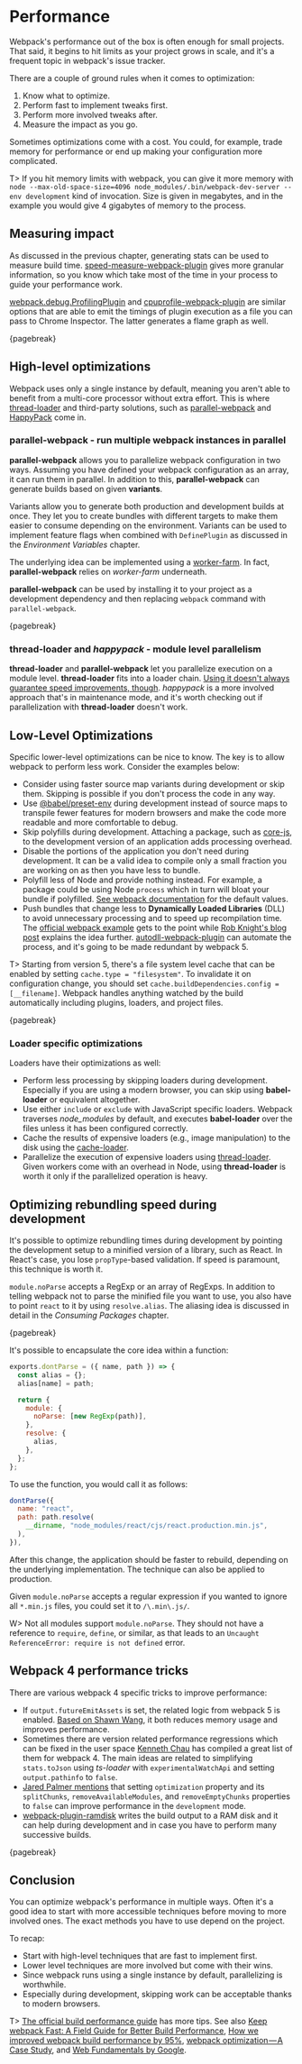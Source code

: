 # Performance

Webpack's performance out of the box is often enough for small projects. That said, it begins to hit limits as your project grows in scale, and it's a frequent topic in webpack's issue tracker.

There are a couple of ground rules when it comes to optimization:

1. Know what to optimize.
2. Perform fast to implement tweaks first.
3. Perform more involved tweaks after.
4. Measure the impact as you go.

Sometimes optimizations come with a cost. You could, for example, trade memory for performance or end up making your configuration more complicated.

T> If you hit memory limits with webpack, you can give it more memory with `node --max-old-space-size=4096 node_modules/.bin/webpack-dev-server --env development` kind of invocation. Size is given in megabytes, and in the example you would give 4 gigabytes of memory to the process.

## Measuring impact

As discussed in the previous chapter, generating stats can be used to measure build time. [speed-measure-webpack-plugin](https://www.npmjs.com/package/speed-measure-webpack-plugin) gives more granular information, so you know which take most of the time in your process to guide your performance work.

[webpack.debug.ProfilingPlugin](https://webpack.js.org/plugins/profiling-plugin/) and [cpuprofile-webpack-plugin](https://github.com/jantimon/cpuprofile-webpack-plugin) are similar options that are able to emit the timings of plugin execution as a file you can pass to Chrome Inspector. The latter generates a flame graph as well.

{pagebreak}

## High-level optimizations

Webpack uses only a single instance by default, meaning you aren't able to benefit from a multi-core processor without extra effort. This is where [thread-loader](https://www.npmjs.com/package/thread-loader) and third-party solutions, such as [parallel-webpack](https://www.npmjs.com/package/parallel-webpack) and [HappyPack](https://www.npmjs.com/package/happypack) come in.

### **parallel-webpack** - run multiple webpack instances in parallel

**parallel-webpack** allows you to parallelize webpack configuration in two ways. Assuming you have defined your webpack configuration as an array, it can run them in parallel. In addition to this, **parallel-webpack** can generate builds based on given **variants**.

Variants allow you to generate both production and development builds at once. They let you to create bundles with different targets to make them easier to consume depending on the environment. Variants can be used to implement feature flags when combined with `DefinePlugin` as discussed in the _Environment Variables_ chapter.

The underlying idea can be implemented using a [worker-farm](https://www.npmjs.com/package/worker-farm). In fact, **parallel-webpack** relies on _worker-farm_ underneath.

**parallel-webpack** can be used by installing it to your project as a development dependency and then replacing `webpack` command with `parallel-webpack`.

{pagebreak}

### **thread-loader** and _happypack_ - module level parallelism

**thread-loader** and **parallel-webpack** let you parallelize execution on a module level. **thread-loader** fits into a loader chain. [Using it doesn't always guarantee speed improvements, though](https://blog.johnnyreilly.com/2018/12/you-might-not-need-thread-loader.html). _happypack_ is a more involved approach that's in maintenance mode, and it's worth checking out if parallelization with **thread-loader** doesn't work.

## Low-Level Optimizations

Specific lower-level optimizations can be nice to know. The key is to allow webpack to perform less work. Consider the examples below:

- Consider using faster source map variants during development or skip them. Skipping is possible if you don't process the code in any way.
- Use [@babel/preset-env](https://www.npmjs.com/package/@babel/preset-env) during development instead of source maps to transpile fewer features for modern browsers and make the code more readable and more comfortable to debug.
- Skip polyfills during development. Attaching a package, such as [core-js](https://www.npmjs.com/package/core-js), to the development version of an application adds processing overhead.
- Disable the portions of the application you don't need during development. It can be a valid idea to compile only a small fraction you are working on as then you have less to bundle.
- Polyfill less of Node and provide nothing instead. For example, a package could be using Node `process` which in turn will bloat your bundle if polyfilled. [See webpack documentation](https://webpack.js.org/configuration/node/) for the default values.
- Push bundles that change less to **Dynamically Loaded Libraries** (DLL) to avoid unnecessary processing and to speed up recompilation time. The [official webpack example](https://github.com/webpack/webpack/tree/master/examples/dll-user) gets to the point while [Rob Knight's blog post](https://robertknight.me.uk/posts/webpack-dll-plugins/) explains the idea further. [autodll-webpack-plugin](https://www.npmjs.com/package/autodll-webpack-plugin) can automate the process, and it's going to be made redundant by webpack 5.

T> Starting from version 5, there's a file system level cache that can be enabled by setting `cache.type = "filesystem"`. To invalidate it on configuration change, you should set `cache.buildDependencies.config = [__filename]`. Webpack handles anything watched by the build automatically including plugins, loaders, and project files.

{pagebreak}

### Loader specific optimizations

Loaders have their optimizations as well:

- Perform less processing by skipping loaders during development. Especially if you are using a modern browser, you can skip using **babel-loader** or equivalent altogether.
- Use either `include` or `exclude` with JavaScript specific loaders. Webpack traverses _node_modules_ by default, and executes **babel-loader** over the files unless it has been configured correctly.
- Cache the results of expensive loaders (e.g., image manipulation) to the disk using the [cache-loader](https://www.npmjs.com/package/cache-loader).
- Parallelize the execution of expensive loaders using [thread-loader](https://www.npmjs.com/package/thread-loader). Given workers come with an overhead in Node, using **thread-loader** is worth it only if the parallelized operation is heavy.

## Optimizing rebundling speed during development

It's possible to optimize rebundling times during development by pointing the development setup to a minified version of a library, such as React. In React's case, you lose `propType`-based validation. If speed is paramount, this technique is worth it.

`module.noParse` accepts a RegExp or an array of RegExps. In addition to telling webpack not to parse the minified file you want to use, you also have to point `react` to it by using `resolve.alias`. The aliasing idea is discussed in detail in the _Consuming Packages_ chapter.

{pagebreak}

It's possible to encapsulate the core idea within a function:

```javascript
exports.dontParse = ({ name, path }) => {
  const alias = {};
  alias[name] = path;

  return {
    module: {
      noParse: [new RegExp(path)],
    },
    resolve: {
      alias,
    },
  };
};
```

To use the function, you would call it as follows:

```javascript
dontParse({
  name: "react",
  path: path.resolve(
    __dirname, "node_modules/react/cjs/react.production.min.js",
  ),
}),
```

After this change, the application should be faster to rebuild, depending on the underlying implementation. The technique can also be applied to production.

Given `module.noParse` accepts a regular expression if you wanted to ignore all `*.min.js` files, you could set it to `/\.min\.js/`.

W> Not all modules support `module.noParse`. They should not have a reference to `require`, `define`, or similar, as that leads to an `Uncaught ReferenceError: require is not defined` error.

## Webpack 4 performance tricks

There are various webpack 4 specific tricks to improve performance:

- If `output.futureEmitAssets` is set, the related logic from webpack 5 is enabled. [Based on Shawn Wang](https://twitter.com/swyx/status/1218173290579136512), it both reduces memory usage and improves performance.
- Sometimes there are version related performance regressions which can be fixed in the user space [Kenneth Chau](https://medium.com/@kenneth_chau/speeding-up-webpack-typescript-incremental-builds-by-7x-3912ba4c1d15) has compiled a great list of them for webpack 4. The main ideas are related to simplifying `stats.toJson` using _ts-loader_ with `experimentalWatchApi` and setting `output.pathinfo` to `false`.
- [Jared Palmer mentions](https://twitter.com/jaredpalmer/status/1265298834906910729) that setting `optimization` property and its `splitChunks`, `removeAvailableModules`, and `removeEmptyChunks` properties to `false` can improve performance in the `development` mode.
- [webpack-plugin-ramdisk](https://www.npmjs.com/package/webpack-plugin-ramdisk) writes the build output to a RAM disk and it can help during development and in case you have to perform many successive builds.

{pagebreak}

## Conclusion

You can optimize webpack's performance in multiple ways. Often it's a good idea to start with more accessible techniques before moving to more involved ones. The exact methods you have to use depend on the project.

To recap:

- Start with high-level techniques that are fast to implement first.
- Lower level techniques are more involved but come with their wins.
- Since webpack runs using a single instance by default, parallelizing is worthwhile.
- Especially during development, skipping work can be acceptable thanks to modern browsers.

T> [The official build performance guide](https://webpack.js.org/guides/build-performance/) has more tips. See also [Keep webpack Fast: A Field Guide for Better Build Performance](https://slack.engineering/keep-webpack-fast-a-field-guide-for-better-build-performance-f56a5995e8f1), [
How we improved webpack build performance by 95%](https://blog.box.com/blog/how-we-improved-webpack-build-performance-95/), [webpack optimization — A Case Study](https://medium.com/walmartlabs/webpack-optimization-a-case-study-92b130334b6c), and [Web Fundamentals by Google](https://developers.google.com/web/fundamentals/performance/webpack/).
